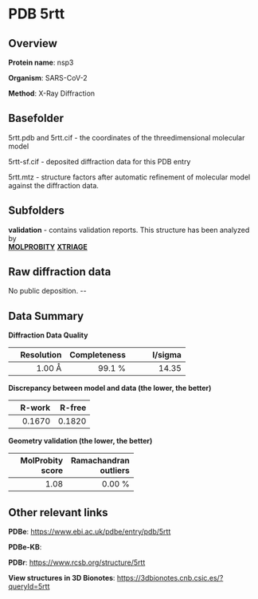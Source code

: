 # PDB 5rtt

## Overview

**Protein name**: nsp3

**Organism**: SARS-CoV-2

**Method**: X-Ray Diffraction



## Basefolder

5rtt.pdb and 5rtt.cif - the coordinates of the threedimensional molecular model

5rtt-sf.cif - deposited diffraction data for this PDB entry

5rtt.mtz - structure factors after automatic refinement of molecular model against the diffraction data.

## Subfolders





**validation** - contains validation reports. This structure has been analyzed by <br>  [**MOLPROBITY**](https://github.com/thorn-lab/coronavirus_structural_task_force/tree/master/pdb/nsp3/SARS-CoV-2/5rtt/validation/molprobity) [**XTRIAGE**](https://github.com/thorn-lab/coronavirus_structural_task_force/blob/master/pdb/nsp3/SARS-CoV-2/5rtt/validation/Xtriage_output.log)  



## Raw diffraction data

No public deposition. --<br> 

## Data Summary
**Diffraction Data Quality**

|   | Resolution | Completeness| I/sigma |
|---|-------------:|----------------:|--------------:|
|   |1.00 Å|99.1  %|<img width=50/>14.35|

**Discrepancy between model and data (the lower, the better)**

|   | **R-work**| **R-free**   
|---|-------------:|----------------:|           
||  0.1670|  0.1820|

**Geometry validation (the lower, the better)**

|   |**MolProbity<br>score**| **Ramachandran<br>outliers** 
|---|-------------:|----------------:|
||  1.08|  0.00 %|

 

 



## Other relevant links 
**PDBe**:  https://www.ebi.ac.uk/pdbe/entry/pdb/5rtt

**PDBe-KB**:  
 
**PDBr**: https://www.rcsb.org/structure/5rtt 

**View structures in 3D Bionotes**: https://3dbionotes.cnb.csic.es/?queryId=5rtt

